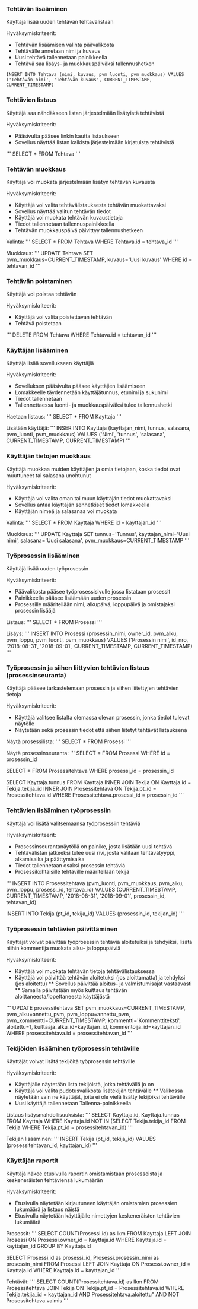 ### Tehtävän lisääminen

Käyttäjä lisää uuden tehtävän tehtävälistaan

Hyväksymiskriteerit:
* Tehtävän lisäämisen valinta päävalikosta
* Tehtävälle annetaan nimi ja kuvaus
* Uusi tehtävä tallennetaan painikkeella
* Tehtävä saa lisäys- ja muokkauspäiväksi tallennushetken

```
INSERT INTO Tehtava (nimi, kuvaus, pvm_luonti, pvm_muokkaus) VALUES ('Tehtävän nimi', 'Tehtävän kuvaus', CURRENT_TIMESTAMP, CURRENT_TIMESTAMP) 
```


### Tehtävien listaus

Käyttäjä saa nähdäkseen listan järjestelmään lisätyistä tehtävistä

Hyväksymiskriteerit:
* Pääsivulta pääsee linkin kautta listaukseen
* Sovellus näyttää listan kaikista järjestelmään kirjatuista tehtävistä

'''
SELECT * FROM Tehtava
'''


### Tehtävän muokkaus

Käyttäjä voi muokata järjestelmään lisätyn tehtävän kuvausta

Hyväksymiskriteerit:
* Käyttäjä voi valita tehtävälistauksesta tehtävän muokattavaksi
* Sovellus näyttää valitun tehtävän tiedot
* Käyttäjä voi muokata tehtävän kuvaustietoja
* Tiedot tallennetaan tallennuspainikkeella
* Tehtävän muokkauspäivä päivittyy tallennushetkeen

Valinta:
'''
SELECT * FROM Tehtava WHERE Tehtava.id = tehtava_id
'''

Muokkaus:
'''
UPDATE Tehtava SET pvm_muokkaus=CURRENT_TIMESTAMP, kuvaus='Uusi kuvaus'
WHERE id = tehtavan_id
'''

### Tehtävän poistaminen

Käyttäjä voi poistaa tehtävän

Hyväksymiskriteerit:
* Käyttäjä voi valita poistettavan tehtävän
* Tehtävä poistetaan

'''
DELETE FROM Tehtava WHERE Tehtava.id = tehtavan_id
'''


### Käyttäjän lisääminen

Käyttäjä lisää sovellukseen käyttäjiä

Hyväksymiskriteerit:
* Sovelluksen pääsivulta pääsee käyttäjien lisäämiseen
* Lomakkeelle täydennetään käyttäjätunnus, etunimi ja sukunimi
* Tiedot tallennetaan 
* Tallennettaessa luonti- ja muokkauspäiväksi tulee tallennushetki

Haetaan listaus:
'''
SELECT * FROM Kayttaja
'''

Lisätään käyttäjä:
'''
INSER INTO Kayttaja (kayttajan_nimi, tunnus, salasana, pvm_luonti, pvm_muokkaus)
VALUES ('Nimi', 'tunnus', 'salasana', CURRENT_TIMESTAMP, CURRENT_TIMESTAMP) 
'''


### Käyttäjän tietojen muokkaus

Käyttäjä muokkaa muiden käyttäjien ja omia tietojaan, koska tiedot ovat muuttuneet tai salasana unohtunut

Hyväksymiskriteerit:
* Käyttäjä voi valita oman tai muun käyttäjän tiedot muokattavaksi
* Sovellus antaa käyttäjän senhetkiset tiedot lomakkeella
* Käyttäjän nimeä ja salasanaa voi muokata 

Valinta:
'''
SELECT * FROM Kayttaja WHERE id = kayttajan_id
'''

Muokkaus:
'''
UPDATE Kayttaja SET tunnus='Tunnus', kayttajan_nimi='Uusi nimi', salasana='Uusi salasana', pvm_muokkaus=CURRENT_TIMESTAMP
'''


### Työprosessin lisääminen

Käyttäjä lisää uuden työprosessin

Hyväksymiskriteerit:
* Päävalikosta pääsee työprosessisivulle jossa listataan prosessit
* Painikkeella pääsee lisäämään uuden prosessin
* Prosessille määritellään nimi, alkupäivä, loppupäivä ja omistajaksi prosessin lisääjä

Listaus:
'''
SELECT * FROM Prosessi
'''

Lisäys:
'''
INSERT INTO Prosessi (prosessin_nimi, owner_id, pvm_alku, pvm_loppu, pvm_luonti, pvm_muokkaus)
VALUES ('Prosessin nimi', id_nro, '2018-08-31', '2018-09-01', CURRENT_TIMESTAMP, CURRENT_TIMESTAMP)
'''


### Työprosessin ja siihen liittyvien tehtävien listaus (prosessinseuranta)

Käyttäjä pääsee tarkastelemaan prosessin ja siihen liitettyjen tehtävien tietoja

Hyväksymiskriteerit:
* Käyttäjä valitsee listalta olemassa olevan prosessin, jonka tiedot tulevat näytölle
* Näytetään sekä prosessin tiedot että siihen liitetyt tehtävät listauksena

Näytä prosessilista:
'''
SELECT * FROM Prosessi
'''

Näytä prosessinseuranta:
'''
SELECT * FROM Prosessi WHERE id = prosessin_id

SELECT * FROM Prosessitehtava WHERE prosessi_id = prosessin_id

SELECT Kayttaja.tunnus FROM Kayttaja
INNER JOIN Tekija ON Kayttaja.id = Tekija.tekija_id
INNER JOIN Prosessitehtava ON Tekija.pt_id = Prosessitehtava.id
WHERE Prosessitehtava.prosessi_id = prosessin_id
'''


### Tehtävien lisääminen työprosessiin

Käyttäjä voi lisätä valitsemaansa työprosessiin tehtäviä

Hyväksymiskriteerit:
* Prosessinseurantanäytöllä on painike, josta lisätään uusi tehtävä
* Tehtävälistan jatkeeksi tulee uusi rivi, josta valitaan tehtävätyyppi, alkamisaika ja päättymisaika
* Tiedot tallennetaan osaksi prosessin tehtäviä
* Prosessikohtaisille tehtäville määritellään tekijä

'''
INSERT INTO Prosessitehtava (pvm_luonti, pvm_muokkaus, pvm_alku, pvm_loppu, prosessi_id, tehtava_id)
VALUES (CURRENT_TIMESTAMP, CURRENT_TIMESTAMP, '2018-08-31', '2018-09-01', prosessin_id, tehtavan_id)

INSERT INTO Tekija (pt_id, tekija_id)
VALUES (prosessin_id, tekijan_id)
'''


### Työprosessin tehtävien päivittäminen

Käyttäjät voivat päivittää työprosessin tehtäviä aloitetuiksi ja tehdyiksi, lisätä niihin kommentija muokata alku- ja loppupäiviä

Hyväksymiskriteerit:
* Käyttäjä voi muokata tehtävän tietoja tehtävälistauksessa
* Käyttäjä voi päivittää tehtävän aloitetuksi (jos aloittamatta) ja tehdyksi (jos aloitettu)
** Sovellus päivittää aloitus- ja valmistumisajat vastaavasti
** Samalla päivitetään myös kuittaus tehtävän aloittaneesta/lopettaneesta käyttäjästä

'''
UPDATE prosessitehtava 
SET pvm_muokkaus=CURRENT_TIMESTAMP, pvm_alku=annettu_pvm, pvm_loppu=annettu_pvm, pvm_kommentti=CURRENT_TIMESTAMP, kommentti='Kommenttiteksti', aloitettu=1, kuittaaja_alku_id=kayttajan_id, kommentoija_id=kayttajan_id WHERE prosessitehtava.id = prosessitehtavan_id
'''


### Tekijöiden lisääminen työprosessin tehtäville

Käyttäjät voivat lisätä tekijöitä työprosessin tehtäville

Hyväksymiskriteerit:
* Käyttäjälle näytetään lista tekijöistä, jotka tehtävällä jo on
* Käyttäjä voi valita pudotusvalikosta lisätekijän tehtävälle
** Valikossa näytetään vain ne käyttäjät, joita ei ole vielä lisätty tekijöiksi tehtävälle
* Uusi käyttäjä tallennetaan Tallenna-painikkeella

Listaus lisäysmahdollisuuksista:
'''
SELECT Kayttaja.id, Kayttaja.tunnus FROM Kayttaja
WHERE Kayttaja.id NOT IN 
(SELECT Tekija.tekija_id FROM Tekija WHERE Tekija.pt_id = prosessitehtavan_id)
'''

Tekijän lisääminen:
'''
INSERT Tekija (pt_id, tekija_id) VALUES (prosessitehtavan_id, kayttajan_id)
'''

### Käyttäjän raportit
Käyttäjä näkee etusivulla raportin omistamistaan prosesseista ja keskeneräisten tehtäviensä lukumäärän

Hyväksymiskriteerit:
* Etusivulla näytetään kirjautuneen käyttäjän omistamien prosessien lukumäärä ja listaus näistä
* Etusivulla näytetään käyttäjälle nimettyjen keskeneräisten tehtävien lukumäärä

Prosessit:
'''
SELECT COUNT(Prosessi.id) as lkm FROM Kayttaja
LEFT JOIN Prosessi ON Prosessi.owner_id = Kayttaja.id
WHERE Kayttaja.id = kayttajan_id
GROUP BY Kayttaja.id

SELECT Prosessi.id as prosessi_id, Prosessi.prosessin_nimi as prosessin_nimi FROM Prosessi
LEFT JOIN Kayttaja ON Prosessi.owner_id = Kayttaja.id
WHERE Kayttaja.id = kayttajan_id
'''

Tehtävät:
'''
SELECT COUNT(Prosessitehtava.id) as lkm FROM Prosessitehtava
JOIN Tekija ON Tekija.pt_id = Prosessitehtava.id
WHERE Tekija.tekija_id = kayttajan_id
AND Prosessitehtava.aloitettu"
AND NOT Prosessitehtava.valmis
'''
